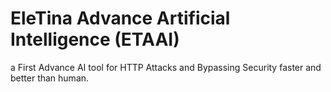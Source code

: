 # EleTina Advance Artificial Intelligence (ETAAI)
a First Advance AI tool for HTTP Attacks and Bypassing Security faster and better than human.
